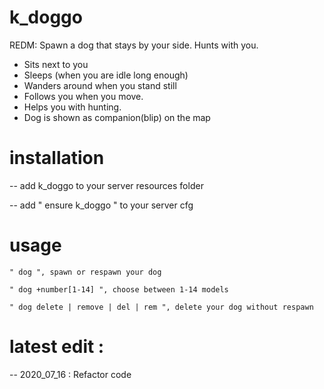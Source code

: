 # k_doggo
REDM: Spawn a dog that stays by your side. Hunts with you.

- Sits next to you
- Sleeps (when you are idle long enough)
- Wanders around when you stand still
- Follows you when you move.
- Helps you with hunting. 
- Dog is shown as companion(blip) on the map

# installation
-- add k_doggo to your server resources folder

-- add " ensure k_doggo " to your server cfg

# usage
    " dog ", spawn or respawn your dog

    " dog +number[1-14] ", choose between 1-14 models

    " dog delete | remove | del | rem ", delete your dog without respawn

# latest edit : 
-- 2020_07_16 : Refactor code

